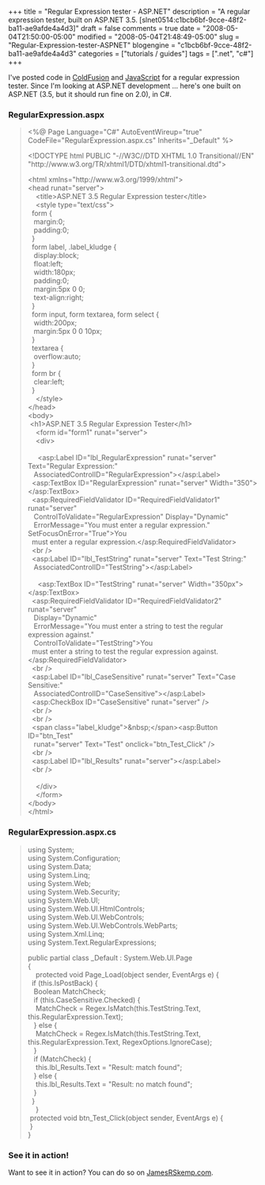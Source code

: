 +++
title = "Regular Expression tester - ASP.NET"
description = "A regular expression tester, built on ASP.NET 3.5. [slnet0514:c1bcb6bf-9cce-48f2-ba11-ae9afde4a4d3]"
draft = false
comments = true
date = "2008-05-04T21:50:00-05:00"
modified = "2008-05-04T21:48:49-05:00"
slug = "Regular-Expression-tester-ASPNET"
blogengine = "c1bcb6bf-9cce-48f2-ba11-ae9afde4a4d3"
categories = ["tutorials / guides"]
tags = [".net", "c#"]
+++

<p>
I&#39;ve posted code in <a href="/words/post/Regular-Expression-tester-ColdFusion.aspx" target="_blank">ColdFusion</a> and <a href="/words/post/Regular-Expression-tester-JavaScript.aspx" target="_blank">JavaScript</a> for a regular expression tester. Since I&#39;m looking at ASP.NET development ... here&#39;s one built on ASP.NET (3.5, but it should run fine on 2.0), in C#. 
</p>
<h3>RegularExpression.aspx</h3>
<blockquote>
	<p>
	&lt;%@ Page Language=&quot;C#&quot; AutoEventWireup=&quot;true&quot;&nbsp; CodeFile=&quot;RegularExpression.aspx.cs&quot; Inherits=&quot;_Default&quot; %&gt; 
	</p>
	<p>
	&lt;!DOCTYPE html PUBLIC &quot;-//W3C//DTD XHTML 1.0 Transitional//EN&quot; &quot;http://www.w3.org/TR/xhtml1/DTD/xhtml1-transitional.dtd&quot;&gt; 
	</p>
	<p>
	&lt;html xmlns=&quot;http://www.w3.org/1999/xhtml&quot;&gt;<br />
	&lt;head runat=&quot;server&quot;&gt;<br />
	&nbsp;&nbsp;&nbsp; &lt;title&gt;ASP.NET 3.5 Regular Expression tester&lt;/title&gt;<br />
	&nbsp;&nbsp;&nbsp; &lt;style type=&quot;text/css&quot;&gt;<br />
	&nbsp;&nbsp;form {<br />
	&nbsp;&nbsp;&nbsp;margin:0;<br />
	&nbsp;&nbsp;&nbsp;padding:0;<br />
	&nbsp;&nbsp;}<br />
	&nbsp;&nbsp;form label, .label_kludge {<br />
	&nbsp;&nbsp;&nbsp;display:block;<br />
	&nbsp;&nbsp;&nbsp;float:left;<br />
	&nbsp;&nbsp;&nbsp;width:180px;<br />
	&nbsp;&nbsp;&nbsp;padding:0;<br />
	&nbsp;&nbsp;&nbsp;margin:5px 0 0;<br />
	&nbsp;&nbsp;&nbsp;text-align:right;<br />
	&nbsp;&nbsp;}<br />
	&nbsp;&nbsp;form input, form textarea, form select {<br />
	&nbsp;&nbsp;&nbsp;width:200px;<br />
	&nbsp;&nbsp;&nbsp;margin:5px 0 0 10px;<br />
	&nbsp;&nbsp;}<br />
	&nbsp;&nbsp;textarea {<br />
	&nbsp;&nbsp;&nbsp;overflow:auto;<br />
	&nbsp;&nbsp;}<br />
	&nbsp;&nbsp;form br {<br />
	&nbsp;&nbsp;&nbsp;clear:left;<br />
	&nbsp;&nbsp;}<br />
	&nbsp;&nbsp;&nbsp; &lt;/style&gt;<br />
	&lt;/head&gt;<br />
	&lt;body&gt;<br />
	&nbsp;&lt;h1&gt;ASP.NET 3.5 Regular Expression Tester&lt;/h1&gt;<br />
	&nbsp;&nbsp;&nbsp; &lt;form id=&quot;form1&quot; runat=&quot;server&quot;&gt;<br />
	&nbsp;&nbsp;&nbsp; &lt;div&gt;<br />
	&nbsp;&nbsp;&nbsp; <br />
	&nbsp;&nbsp;&nbsp; &nbsp;&lt;asp:Label ID=&quot;lbl_RegularExpression&quot; runat=&quot;server&quot; Text=&quot;Regular Expression:&quot; <br />
	&nbsp;&nbsp;&nbsp;AssociatedControlID=&quot;RegularExpression&quot;&gt;&lt;/asp:Label&gt;<br />
	&nbsp;&nbsp;&lt;asp:TextBox ID=&quot;RegularExpression&quot; runat=&quot;server&quot; Width=&quot;350&quot;&gt;&lt;/asp:TextBox&gt;<br />
	&nbsp;&nbsp;&lt;asp:RequiredFieldValidator ID=&quot;RequiredFieldValidator1&quot; runat=&quot;server&quot; <br />
	&nbsp;&nbsp;&nbsp;ControlToValidate=&quot;RegularExpression&quot; Display=&quot;Dynamic&quot; <br />
	&nbsp;&nbsp;&nbsp;ErrorMessage=&quot;You must enter a regular expression.&quot; SetFocusOnError=&quot;True&quot;&gt;You <br />
	&nbsp;&nbsp;must enter a regular expression.&lt;/asp:RequiredFieldValidator&gt;<br />
	&nbsp;&nbsp;&lt;br /&gt;<br />
	&nbsp;&nbsp;&lt;asp:Label ID=&quot;lbl_TestString&quot; runat=&quot;server&quot; Text=&quot;Test String:&quot; <br />
	&nbsp;&nbsp;&nbsp;AssociatedControlID=&quot;TestString&quot;&gt;&lt;/asp:Label&gt;<br />
	&nbsp;&nbsp;&nbsp; <br />
	&nbsp;&nbsp;&nbsp; &nbsp;&lt;asp:TextBox ID=&quot;TestString&quot; runat=&quot;server&quot; Width=&quot;350px&quot;&gt;&lt;/asp:TextBox&gt;<br />
	&nbsp;&nbsp;&lt;asp:RequiredFieldValidator ID=&quot;RequiredFieldValidator2&quot; runat=&quot;server&quot; <br />
	&nbsp;&nbsp;&nbsp;Display=&quot;Dynamic&quot; <br />
	&nbsp;&nbsp;&nbsp;ErrorMessage=&quot;You must enter a string to test the regular expression against.&quot; <br />
	&nbsp;&nbsp;&nbsp;ControlToValidate=&quot;TestString&quot;&gt;You <br />
	&nbsp;&nbsp;must enter a string to test the regular expression against.&lt;/asp:RequiredFieldValidator&gt;<br />
	&nbsp;&nbsp;&lt;br /&gt;<br />
	&nbsp;&nbsp;&lt;asp:Label ID=&quot;lbl_CaseSensitive&quot; runat=&quot;server&quot; Text=&quot;Case Sensitive:&quot; <br />
	&nbsp;&nbsp;&nbsp;AssociatedControlID=&quot;CaseSensitive&quot;&gt;&lt;/asp:Label&gt;<br />
	&nbsp;&nbsp;&lt;asp:CheckBox ID=&quot;CaseSensitive&quot; runat=&quot;server&quot; /&gt;<br />
	&nbsp;&nbsp;&lt;br /&gt;<br />
	&nbsp;&nbsp;&lt;br /&gt;<br />
	&nbsp;&nbsp;&lt;span class=&quot;label_kludge&quot;&gt;&amp;nbsp;&lt;/span&gt;&lt;asp:Button ID=&quot;btn_Test&quot; <br />
	&nbsp;&nbsp;&nbsp;runat=&quot;server&quot; Text=&quot;Test&quot; onclick=&quot;btn_Test_Click&quot; /&gt;<br />
	&nbsp;&nbsp;&lt;br /&gt;<br />
	&nbsp;&nbsp;&lt;asp:Label ID=&quot;lbl_Results&quot; runat=&quot;server&quot;&gt;&lt;/asp:Label&gt;<br />
	&nbsp;&nbsp;&lt;br /&gt;<br />
	&nbsp;&nbsp;&nbsp; <br />
	&nbsp;&nbsp;&nbsp; &lt;/div&gt;<br />
	&nbsp;&nbsp;&nbsp; &lt;/form&gt;<br />
	&lt;/body&gt;<br />
	&lt;/html&gt; 
	</p>
</blockquote>
<h3>RegularExpression.aspx.cs</h3>
<blockquote>
	<p>
	using System;<br />
	using System.Configuration;<br />
	using System.Data;<br />
	using System.Linq;<br />
	using System.Web;<br />
	using System.Web.Security;<br />
	using System.Web.UI;<br />
	using System.Web.UI.HtmlControls;<br />
	using System.Web.UI.WebControls;<br />
	using System.Web.UI.WebControls.WebParts;<br />
	using System.Xml.Linq;<br />
	using System.Text.RegularExpressions; 
	</p>
	<p>
	public partial class _Default : System.Web.UI.Page <br />
	{<br />
	&nbsp;&nbsp;&nbsp; protected void Page_Load(object sender, EventArgs e) {<br />
	&nbsp;&nbsp;if (this.IsPostBack) {<br />
	&nbsp;&nbsp;&nbsp;Boolean MatchCheck;<br />
	&nbsp;&nbsp;&nbsp;if (this.CaseSensitive.Checked) {<br />
	&nbsp;&nbsp;&nbsp;&nbsp;MatchCheck = Regex.IsMatch(this.TestString.Text, this.RegularExpression.Text);<br />
	&nbsp;&nbsp;&nbsp;} else {<br />
	&nbsp;&nbsp;&nbsp;&nbsp;MatchCheck = Regex.IsMatch(this.TestString.Text, this.RegularExpression.Text, RegexOptions.IgnoreCase);<br />
	&nbsp;&nbsp;&nbsp;}<br />
	&nbsp;&nbsp;&nbsp;if (MatchCheck) {<br />
	&nbsp;&nbsp;&nbsp;&nbsp;this.lbl_Results.Text = &quot;Result: match found&quot;;<br />
	&nbsp;&nbsp;&nbsp;} else {<br />
	&nbsp;&nbsp;&nbsp;&nbsp;this.lbl_Results.Text = &quot;Result: no match found&quot;;<br />
	&nbsp;&nbsp;&nbsp;}<br />
	&nbsp;&nbsp;}<br />
	&nbsp;&nbsp;&nbsp; }<br />
	&nbsp;protected void btn_Test_Click(object sender, EventArgs e) {&nbsp;<br />
	&nbsp;}<br />
	} 
	</p>
</blockquote>
<h3>See it in action!</h3>
<p>
Want to see it in action? You can do so on <a href="http://jamesrskemp.com/testing/asp.net/RegularExpression.aspx" target="_blank">JamesRSkemp.com</a>. 
</p>

